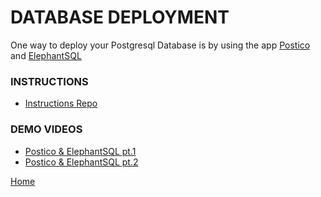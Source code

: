 # DATABASE DEPLOYMENT

One way to deploy your Postgresql Database is by using the app [Postico](https://eggerapps.at/postico2/) and [ElephantSQL](https://www.elephantsql.com/)

### INSTRUCTIONS

- [Instructions Repo](https://github.com/10-3-pursuit/database-deploy-postico-elephant)

### DEMO VIDEOS

- [Postico & ElephantSQL pt.1](https://us06web.zoom.us/rec/share/1aGzampujIlAriqpjkcMNw4AF4hqX71KuU_rf3VRIIp8KiqIBC7P52oTbY96DcKq.6L0KvTd9O0K3UWv5?startTime=1711548463000)
- [Postico & ElephantSQL pt.2](https://us06web.zoom.us/rec/share/1aGzampujIlAriqpjkcMNw4AF4hqX71KuU_rf3VRIIp8KiqIBC7P52oTbY96DcKq.6L0KvTd9O0K3UWv5?startTime=1711550357000)

[Home][def]

[def]: README.md
